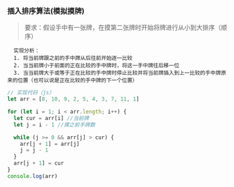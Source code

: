 
### 插入排序算法(模拟摸牌)

> 要求：假设手中有一张牌，在摸第二张牌时开始将牌进行从小到大排序（顺序）


```
  实现分析：
  1. 将当前牌跟之前的手中牌从后往前开始逐一比较
  2. 当当前牌小于前面的正在比较的手中牌时，将这一手中牌往后移一位
  3. 当当前牌大于或等于正在比较的手中牌时停止比较并将当前牌插入到上一比较的手中牌原来的位置（也可以说是正在比较的手中牌的下一个位置）
```

```javascript
// 实现代码（js）
let arr = [8, 10, 9, 2, 5, 4, 3, 7, 11, 1]

for (let i = 1; i < arr.length; i++) {
  let cur = arr[i] //当前牌
  let j = i - 1 //摸之前手牌数

  while (j >= 0 && arr[j] > cur) {
    arr[j + 1] = arr[j]
    j = j - 1
  }
  arr[j + 1] = cur
}
console.log(arr)
```
